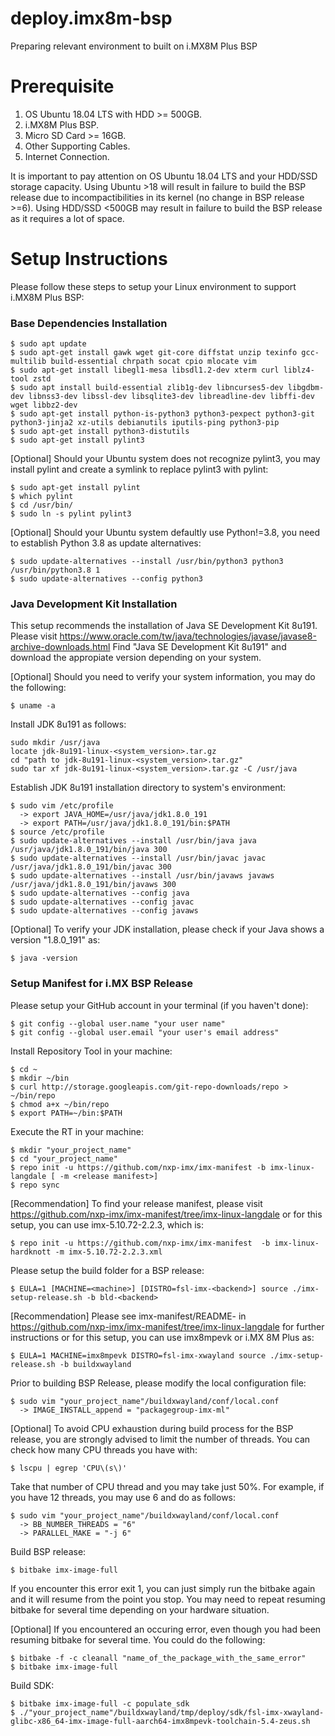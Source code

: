 # deploy.imx8m-bsp
Preparing relevant environment to built on i.MX8M Plus BSP

# Prerequisite
1. OS Ubuntu 18.04 LTS with HDD >= 500GB.
2. i.MX8M Plus BSP.
3. Micro SD Card >= 16GB.
4. Other Supporting Cables.
5. Internet Connection.

It is important to pay attention on OS Ubuntu 18.04 LTS and your HDD/SSD storage capacity.
Using Ubuntu >18 will result in failure to build the BSP release due to incompactibilities in its kernel (no change in BSP release >=6).
Using HDD/SSD <500GB may result in failure to build the BSP release as it requires a lot of space.

# Setup Instructions
Please follow these steps to setup your Linux environment to support i.MX8M Plus BSP:
### Base Dependencies Installation
```
$ sudo apt update
$ sudo apt-get install gawk wget git-core diffstat unzip texinfo gcc-multilib build-essential chrpath socat cpio mlocate vim
$ sudo apt-get install libegl1-mesa libsdl1.2-dev xterm curl liblz4-tool zstd
$ sudo apt install build-essential zlib1g-dev libncurses5-dev libgdbm-dev libnss3-dev libssl-dev libsqlite3-dev libreadline-dev libffi-dev wget libbz2-dev
$ sudo apt-get install python-is-python3 python3-pexpect python3-git python3-jinja2 xz-utils debianutils iputils-ping python3-pip
$ sudo apt-get install python3-distutils 
$ sudo apt-get install pylint3
```
[Optional] Should your Ubuntu system does not recognize pylint3, you may install pylint and create a symlink to replace pylint3 with pylint:
  ```
  $ sudo apt-get install pylint
  $ which pylint
  $ cd /usr/bin/
  $ sudo ln -s pylint pylint3
  ```
[Optional] Should your Ubuntu system defaultly use Python!=3.8, you need to establish Python 3.8 as update alternatives:
  ```
  $ sudo update-alternatives --install /usr/bin/python3 python3 /usr/bin/python3.8 1
  $ sudo update-alternatives --config python3
  ```
### Java Development Kit Installation
This setup recommends the installation of Java SE Development Kit 8u191.
Please visit https://www.oracle.com/tw/java/technologies/javase/javase8-archive-downloads.html
Find "Java SE Development Kit 8u191" and download the appropiate version depending on your system.

[Optional] Should you need to verify your system information, you may do the following:
  ```
  $ uname -a
  ```
Install JDK 8u191 as follows:
```
sudo mkdir /usr/java
locate jdk-8u191-linux-<system_version>.tar.gz
cd "path to jdk-8u191-linux-<system_version>.tar.gz"
sudo tar xf jdk-8u191-linux-<system_version>.tar.gz -C /usr/java
```
Establish JDK 8u191 installation directory to system's environment:
```
$ sudo vim /etc/profile
  -> export JAVA_HOME=/usr/java/jdk1.8.0_191
  -> export PATH=/usr/java/jdk1.8.0_191/bin:$PATH
$ source /etc/profile
$ sudo update-alternatives --install /usr/bin/java java /usr/java/jdk1.8.0_191/bin/java 300
$ sudo update-alternatives --install /usr/bin/javac javac /usr/java/jdk1.8.0_191/bin/javac 300
$ sudo update-alternatives --install /usr/bin/javaws javaws /usr/java/jdk1.8.0_191/bin/javaws 300
$ sudo update-alternatives --config java
$ sudo update-alternatives --config javac
$ sudo update-alternatives --config javaws
```
[Optional] To verify your JDK installation, please check if your Java shows a version "1.8.0_191" as:
  ```
  $ java -version
  ```
### Setup Manifest for i.MX BSP Release
Please setup your GitHub account in your terminal (if you haven't done):
```
$ git config --global user.name "your user name"
$ git config --global user.email "your user's email address"
```
Install Repository Tool in your machine:
```
$ cd ~
$ mkdir ~/bin
$ curl http://storage.googleapis.com/git-repo-downloads/repo > ~/bin/repo
$ chmod a+x ~/bin/repo
$ export PATH=~/bin:$PATH
```
Execute the RT in your machine:
```
$ mkdir "your_project_name"
$ cd "your_project_name"
$ repo init -u https://github.com/nxp-imx/imx-manifest -b imx-linux-langdale [ -m <release manifest>]
$ repo sync
```
[Recommendation] To find your release manifest, please visit https://github.com/nxp-imx/imx-manifest/tree/imx-linux-langdale or for this setup, you can use imx-5.10.72-2.2.3, which is:
  ```
  $ repo init -u https://github.com/nxp-imx/imx-manifest  -b imx-linux-hardknott -m imx-5.10.72-2.2.3.xml
  ```
Please setup the build folder for a BSP release:
```
$ EULA=1 [MACHINE=<machine>] [DISTRO=fsl-imx-<backend>] source ./imx-setup-release.sh -b bld-<backend>
```
[Recommendation] Please see imx-manifest/README-<demo> in https://github.com/nxp-imx/imx-manifest/tree/imx-linux-langdale for further instructions or for this setup, you can use imx8mpevk or i.MX 8M Plus as:
  ```
  $ EULA=1 MACHINE=imx8mpevk DISTRO=fsl-imx-xwayland source ./imx-setup-release.sh -b buildxwayland
  ```
Prior to building BSP Release, please modify the local configuration file:
```
$ sudo vim "your_project_name"/buildxwayland/conf/local.conf
  -> IMAGE_INSTALL_append = "packagegroup-imx-ml"
```
[Optional] To avoid CPU exhaustion during build process for the BSP release, you are strongly advised to limit the number of threads. You can check how many CPU threads you have with:
  ```
  $ lscpu | egrep 'CPU\(s\)'
  ```
  Take that number of CPU thread and you may take just 50%. For example, if you have 12 threads, you may use 6 and do as follows:
  ```
  $ sudo vim "your_project_name"/buildxwayland/conf/local.conf
    -> BB_NUMBER_THREADS = "6"
    -> PARALLEL_MAKE = "-j 6"
  ```
Build BSP release:
```
$ bitbake imx-image-full
```
If you encounter this error exit 1, you can just simply run the bitbake again and it will resume from the point you stop.
You may need to repeat resuming bitbake for several time depending on your hardware situation.

[Optional] If you encountered an occuring error, even though you had been resuming bitbake for several time.
You could do the following:
  ```
  $ bitbake -f -c cleanall "name_of_the_package_with_the_same_error"
  $ bitbake imx-image-full
  ```
Build SDK:
```
$ bitbake imx-image-full -c populate_sdk
$ ./"your_project_name"/buildxwayland/tmp/deploy/sdk/fsl-imx-xwayland-glibc-x86_64-imx-image-full-aarch64-imx8mpevk-toolchain-5.4-zeus.sh
```
